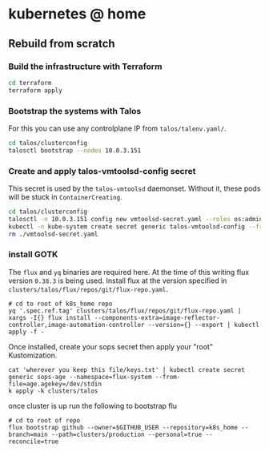 # kubernetes @ home

## Rebuild from scratch

### Build the infrastructure with Terraform

```bash
cd terraform
terraform apply
```

### Bootstrap the systems with Talos

For this you can use any controlplane IP from `talos/talenv.yaml/`.

```bash
cd talos/clusterconfig
talosctl bootstrap --nodes 10.0.3.151
```

### Create and apply talos-vmtoolsd-config secret

This secret is used by the `talos-vmtoolsd` daemonset. Without it, these pods will be stuck in `ContainerCreating`.

```bash
cd talos/clusterconfig
talosctl -n 10.0.3.151 config new vmtoolsd-secret.yaml --roles os:admin
kubectl -n kube-system create secret generic talos-vmtoolsd-config --from-file=talosconfig=./vmtoolsd-secret.yaml
rm ./vmtoolsd-secret.yaml
```

### install GOTK

The `flux` and `yq` binaries are required here. At the time of this writing flux version `0.38.3` is being used. Install flux at the version specified in `clusters/talos/flux/repos/git/flux-repo.yaml`.

```
# cd to root of k8s_home repo
yq '.spec.ref.tag' clusters/talos/flux/repos/git/flux-repo.yaml | xargs -I{} flux install --components-extra=image-reflector-controller,image-automation-controller --version={} --export | kubectl apply -f -
```

Once installed, create your sops secret then apply your "root" Kustomization.

```
cat 'wherever you keep this file/keys.txt' | kubectl create secret generic sops-age --namespace=flux-system --from-file=age.agekey=/dev/stdin
k apply -k clusters/talos
```





once cluster is up run the following to bootstrap flu
```
# cd to root of repo
flux bootstrap github --owner=$GITHUB_USER --repository=k8s_home --branch=main --path=clusters/production --personal=true --reconcile=true
```
